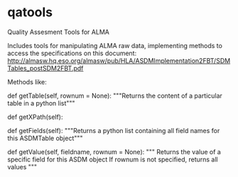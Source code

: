 # qatools
Quality Assesment Tools for ALMA

Includes tools for manipulating ALMA raw data, implementing methods to access the specifications on this document: http://almasw.hq.eso.org/almasw/pub/HLA/ASDMImplementation2FBT/SDMTables_postSDM2FBT.pdf

Methods like:

def getTable(self, rownum = None):
  """Returns the content of a particular table in a python list"""

def getXPath(self):

def getFields(self):
  """Returns a python list containing all field names for this ASDMTable object"""

def getValue(self, fieldname, rownum = None):
  """
  Returns the value of a specific field for this ASDM object
  If rownum is not specified, returns all values
  """

